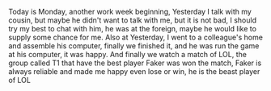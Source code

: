 Today is Monday, another work week beginning, Yesterday I talk with my cousin, but maybe he didn't want to talk with me, but it is not bad, I should try my best to chat with him, he was at the foreign, maybe he would like to supply some chance for me. Also at Yesterday, I went to a colleague's home and assemble his computer, finally we finished it, and he was run the game at his computer, it was happy. And finally we watch a match of LOL, the group called T1 that have the best player Faker was won the match, Faker is always reliable and made me happy even lose or win, he is the beast player of LOL
